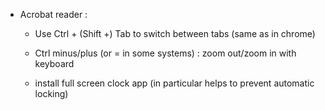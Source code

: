 * Acrobat reader : 

	- Use Ctrl + (Shift +) Tab to switch between tabs (same as in chrome) 
	- Ctrl minus/plus (or = in some systems)  : zoom out/zoom in with keyboard

	- install full screen clock app (in particular helps to prevent automatic locking)
